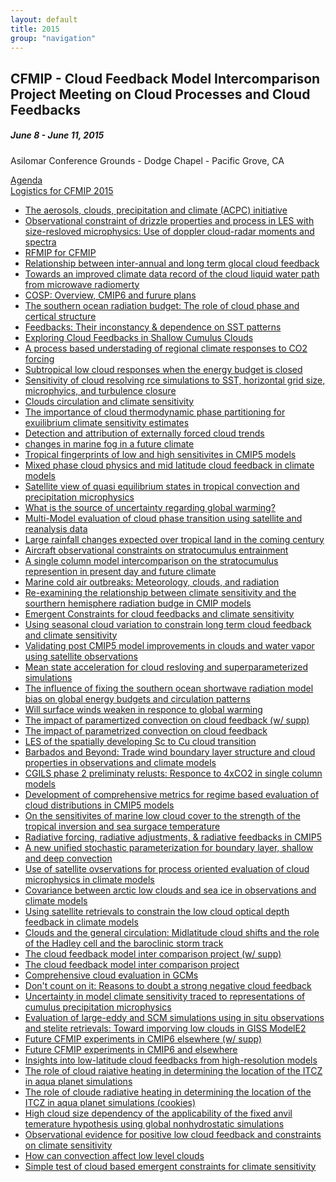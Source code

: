 ```yaml
---
layout: default
title: 2015
group: "navigation"
---
```


<h2>CFMIP - Cloud Feedback Model Intercomparison Project Meeting on Cloud Processes and Cloud Feedbacks</h2>
<h5>June 8 - June 11, 2015</h5>
<p>Asilomar Conference Grounds - Dodge Chapel - Pacific Grove, CA</p>
<p>
<a href="Data/media/2015/CFMIP-Agenda-06-08-20153.pdf">Agenda</a> <br/>
<a href="Data/media/2015/cfmip2015.logistics.pdf">Logistics for CFMIP 2015</a>
</p>

* <a href="Data/media/2015/2015-CFMIP-Fridlind-ACPC.pdf">The aerosols, clouds, precipitation and climate (ACPC) initiative</a>
* <a href="Data/media/2015/2015-CFMIP-Fridlind-CAPMBL.pdf">Observational constraint of drizzle properties and process in LES with size-resloved microphysics: Use of doppler cloud-radar moments and spectra</a>
* <a href="Data/media/2015/20150611-RFMIP-for-CFMIP.pdf">RFMIP for CFMIP</a>
* <a href="Data/media/2015/201506_cz.pdf">Relationship between inter-annual and long term glocal cloud feedback</a>
* <a href="Data/media/2015/2015_06_Lebsock_CFMIP.pdf">Towards an improved climate data record of the cloud liquid water path from microwave radiomerty</a>
* <a href="Data/media/2015/ABodas_COSP_20150611.pdf">COSP: Overview, CMIP6 and furure plans</a>
* <a href="Data/media/2015/ABodas_SOcean_20150609.pdf">The southern ocean radiation budget: The role of cloud phase and certical structure</a>
* <a href="Data/media/2015/Andrews_CFMIP_June2015-final.pdf">Feedbacks: Their inconstancy & dependence on SST patterns</a>
* <a href="Data/media/2015/Blossey_CFMIP_Monterey_Final.pdf">Exploring Cloud Feedbacks in Shallow Cumulus Clouds</a>
* <a href="Data/media/2015/CFMIP Meeting Skinner.pdf">A process based understading of regional climate responses to CO2 forcing</a>
* <a href="Data/media/2015/CFMIP-Tan_Zhihong.pdf">Subtropical low cloud responses when the energy budget is closed</a>
* <a href="Data/media/2015/CFMIP_Asilomar_2015.pdf">Sensitivity of cloud resolving rce simulations to SST, horizontal grid size, microphyics, and turbulence closure</a>
* <a href="Data/media/2015/CFMIP_GC_introduction_20150611.pdf">Clouds circulation and climate sensitivity</a>
* <a href="Data/media/2015/CFMIP_IvyTan.pdf">The importance of cloud thermodynamic phase partitioning for exuilibrium climate sensitivity estimates</a>
* <a href="Data/media/2015/CFMIP_Marvel.pdf">Detection and attribution of externally forced cloud trends</a>
* <a href="Data/media/2015/CFMIP_Monterey_20150609 kawai.pdf">changes in marine fog in a future climate</a>
* <a href="Data/media/2015/CFMIP_geoffroy_2015.pdf">Tropical fingerprints of low and high sensitivites in CMIP5 models</a>
* <a href="Data/media/2015/CFMIP_mccoy.pdf">Mixed phase cloud physics and mid latitude cloud feedback in climate models</a>
* <a href="Data/media/2015/CMQE_Matsui_2015_15min.pdf">Satellite view of quasi equilibrium states in tropical convection and precipitation microphysics</a>
* <a href="Data/media/2015/Caldwellv4.pdf">What is the source of uncertainty regarding global warming?</a>
* <a href="Data/media/2015/Cesana_CFMIP_Monterey.pdf">Multi-Model evaluation of cloud phase transition using satellite and reanalysis data</a>
* <a href="Data/media/2015/ChadwickCFMIP2015.pdf">Large rainfall changes expected over tropical land in the coming century</a>
* <a href="Data/media/2015/Chuang-POST-Tues-1530.pdf">Aircraft observational constraints on stratocumulus entrainment</a>
* <a href="Data/media/2015/DalGesso_intercomparison.pdf">A single column model intercomparison on the stratocumulus represention in present day and future climate</a>
* <a href="Data/media/2015/Fletcher_CFMIP_MCAOs.pdf">Marine cold air outbreaks: Meteorology, clouds, and radiation</a>
* <a href="Data/media/2015/Grise_CFMIP.pdf">Re-examining the relationship between climate sensitivity and the sourthern hemisphere radiation budge in CMIP models</a>
* <a href="Data/media/2015/Hall_CFMIP_Monterey_2015.pdf">Emergent Constraints for cloud feedbacks and climate sensitivity</a>
* <a href="Data/media/2015/HuiSu_CFMIP2015_final.pdf">Using seasonal cloud variation to constrain long term cloud feedback and climate sensitivity</a>
* <a href="Data/media/2015/Jiang_CFMIP.pdf">Validating post CMIP5 model improvements in clouds and water vapor using satellite observations</a>
* <a href="Data/media/2015/Jones_CFMIP_10Jun2015.pdf">Mean state acceleration for cloud resloving and superparameterized simulations</a>
* <a href="Data/media/2015/Kay_CFMIP_2015_topost.pdf">The influence of fixing the southern ocean shortwave radiation model bias on global energy budgets and circulation patterns</a>
* <a href="Data/media/2015/Ma_Sfc_CFMIP.pdf">Will surface winds weaken in responce to global warming</a>
* <a href="Data/media/2015/MarkWebbSpookieCFMIP2015-final.pdf">The impact of paramertized convection on cloud feedback (w/ supp)</a>
* <a href="Data/media/2015/MarkWebbSpookieCFMIP2015_nosupp.pdf">The impact of parametrized convection on cloud feedback</a>
* <a href="Data/media/2015/Matheou_IT.2015.CFMIP.pdf">LES of the spatially developing Sc to Cu cloud transition</a>
* <a href="Data/media/2015/Medeiros_CFMIP2015_Barbados.pdf">Barbados and Beyond: Trade wind boundary layer structure and cloud properties in observations and climate models</a>
* <a href="Data/media/2015/Medeiros_CFMIP2015_CGILS2.pdf">CGILS phase 2 preliminaty relusts: Responce to 4xCO2 in single column models</a>
* <a href="Data/media/2015/Oreopoulos_Jin_42bin_oral.pdf">Development of comprehensive metrics for regime based evaluation of cloud distributions in CMIP5 models</a>
* <a href="Data/media/2015/Qu_cloud_feedback_meeting_2015_final.pdf">On the sensitivites of marine low cloud cover to the strength of the tropical inversion and sea surgace temperature</a>
* <a href="Data/media/2015/Soden CFMIP June 2015.pdf">Radiative forcing, radiative adjustments, & radiative feedbacks in CMIP5</a>
* <a href="Data/media/2015/SuseljCFMIP2015.pdf">A new unified stochastic parameterization for boundary layer, shallow and deep convection</a>
* <a href="Data/media/2015/Suzuki_CFMIP_2015.pdf">Use of satellite ovservations for process oriented evaluation of cloud microphysics in climate models</a>
* <a href="Data/media/2015/TaylorCFMIPJune2015v2.pdf">Covariance between arctic low clouds and sea ice in observations and climate models</a>
* <a href="Data/media/2015/Terai_CFMIP_talk_June2015.pdf">Using satellite retrievals to constrain the low cloud optical depth feedback in climate models</a>
* <a href="Data/media/2015/TselioudisCFMIP15.pdf">Clouds and the general circulation: Midlatitude cloud shifts and the role of the Hadley cell and the baroclinic storm track</a>
* <a href="Data/media/2015/Webb_CFMIP_Update_2015_Final.pdf">The cloud feedback model inter comparison project (w/ supp)</a>
* <a href="Data/media/2015/Webb_CFMIP_Update_2015_nosupp.pdf">The cloud feedback model inter comparison project</a>
* <a href="Data/media/2015/Williams_CFMIP_080615.pdf">Comprehensive cloud evaluation in GCMs</a>
* <a href="Data/media/2015/Zelinka_CFMIP2015_share.pdf">Don't count on it: Reasons to doubt a strong negative cloud feedback</a>
* <a href="Data/media/2015/Zhao_CFMIP_2015.pdf">Uncertainty in model climate sensitivity traced to representations of cumulus precipitation microphysics</a>
* <a href="Data/media/2015/ackerman_cfmip2015.pdf">Evaluation of large-eddy and SCM simulations using in situ observations and stelite retrievals: Toward imporving low clouds in GISS ModelE2</a>
* <a href="Data/media/2015/cfmip3_experiments_monterey.pdf">Future CFMIP experiments in CMIP6 elsewhere (w/ supp)</a>
* <a href="Data/media/2015/cfmip3_experiments_monterey_nosupp.pdf">Future CFMIP experiments in CMIP6 and elsewhere</a>
* <a href="Data/media/2015/cldfeed-HiResModels-Bretherton.pdf">Insights into low-latitude cloud feedbacks from high-resolution models</a>
* <a href="Data/media/2015/harrop_cfmip_slides.pdf">The role of cloud raiative heating in determining the location of the ITCZ in aqua planet simulations</a>
* <a href="Data/media/2015/harrop_cookie_itcz.pdf">The role of cloude radiative heating in determining the location of the ITCZ in aqua planet simulations (cookies)</a>
* <a href="Data/media/2015/noda_CFMIP.pdf">High cloud size dependency of the applicability of the fixed anvil temerature hypothesis using global nonhydrostatic simulations</a>
* <a href="Data/media/2015/oral_Brient.pdf">Observational evidence for positive low cloud feedback and constraints on climate sensitivity</a>
* <a href="Data/media/2015/talk_CFMIP2015_jvial_final.pdf">How can convection affect low level clouds</a>
* <a href="Data/media/2015/wagman_CFMIP_2015.pdf">Simple test of cloud based emergent constraints for climate sensitivity</a>
